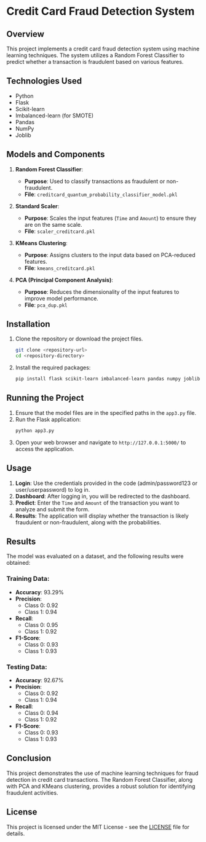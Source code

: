 # Credit Card Fraud Detection System

## Overview
This project implements a credit card fraud detection system using machine learning techniques. The system utilizes a Random Forest Classifier to predict whether a transaction is fraudulent based on various features.

## Technologies Used
- Python
- Flask
- Scikit-learn
- Imbalanced-learn (for SMOTE)
- Pandas
- NumPy
- Joblib

## Models and Components
1. **Random Forest Classifier**:
   - **Purpose**: Used to classify transactions as fraudulent or non-fraudulent.
   - **File**: `creditcard_quantum_probability_classifier_model.pkl`

2. **Standard Scaler**:
   - **Purpose**: Scales the input features (`Time` and `Amount`) to ensure they are on the same scale.
   - **File**: `scaler_creditcard.pkl`

3. **KMeans Clustering**:
   - **Purpose**: Assigns clusters to the input data based on PCA-reduced features.
   - **File**: `kmeans_creditcard.pkl`

4. **PCA (Principal Component Analysis)**:
   - **Purpose**: Reduces the dimensionality of the input features to improve model performance.
   - **File**: `pca_dup.pkl`

## Installation
1. Clone the repository or download the project files.
   ```bash
   git clone <repository-url>
   cd <repository-directory>
   ```
2. Install the required packages:
   ```bash
   pip install flask scikit-learn imbalanced-learn pandas numpy joblib
   ```

## Running the Project
1. Ensure that the model files are in the specified paths in the `app3.py` file.
2. Run the Flask application:
   ```bash
   python app3.py
   ```
3. Open your web browser and navigate to `http://127.0.0.1:5000/` to access the application.

## Usage
1. **Login**: Use the credentials provided in the code (admin/password123 or user/userpassword) to log in.
2. **Dashboard**: After logging in, you will be redirected to the dashboard.
3. **Predict**: Enter the `Time` and `Amount` of the transaction you want to analyze and submit the form.
4. **Results**: The application will display whether the transaction is likely fraudulent or non-fraudulent, along with the probabilities.

## Results
The model was evaluated on a dataset, and the following results were obtained:

### Training Data:
- **Accuracy**: 93.29%
- **Precision**: 
  - Class 0: 0.92
  - Class 1: 0.94
- **Recall**: 
  - Class 0: 0.95
  - Class 1: 0.92
- **F1-Score**: 
  - Class 0: 0.93
  - Class 1: 0.93

### Testing Data:
- **Accuracy**: 92.67%
- **Precision**: 
  - Class 0: 0.92
  - Class 1: 0.94
- **Recall**: 
  - Class 0: 0.94
  - Class 1: 0.92
- **F1-Score**: 
  - Class 0: 0.93
  - Class 1: 0.93

## Conclusion
This project demonstrates the use of machine learning techniques for fraud detection in credit card transactions. The Random Forest Classifier, along with PCA and KMeans clustering, provides a robust solution for identifying fraudulent activities.

## License
This project is licensed under the MIT License - see the [LICENSE](LICENSE) file for details.
